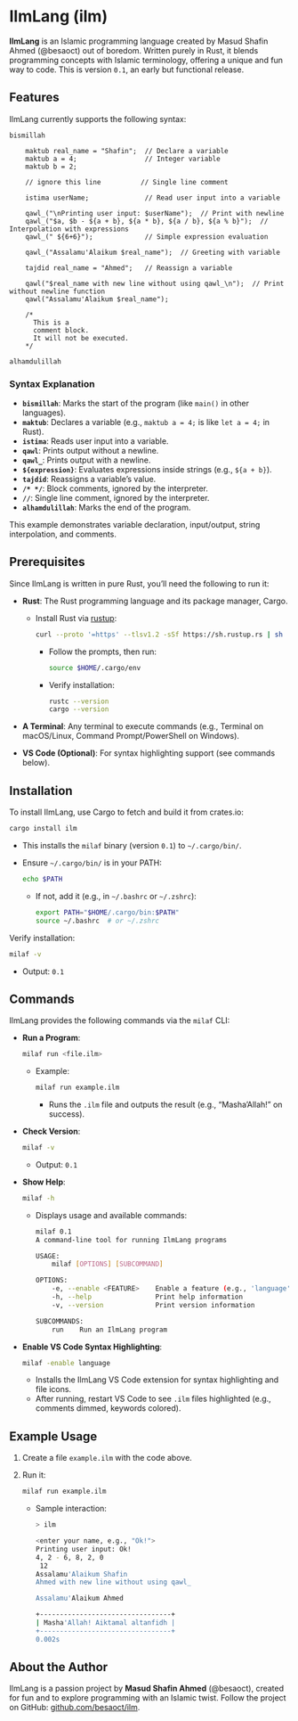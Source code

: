 # IlmLang (ilm)

**IlmLang** is an Islamic programming language created by Masud Shafin Ahmed (@besaoct) out of boredom. Written purely in Rust, it blends programming concepts with Islamic terminology, offering a unique and fun way to code. This is version `0.1`, an early but functional release.

## Features

IlmLang currently supports the following syntax:

```ilm
bismillah

    maktub real_name = "Shafin";  // Declare a variable
    maktub a = 4;                 // Integer variable
    maktub b = 2;

    // ignore this line          // Single line comment

    istima userName;              // Read user input into a variable
    
    qawl_("\nPrinting user input: $userName");  // Print with newline
    qawl_("$a, $b - ${a + b}, ${a * b}, ${a / b}, ${a % b}");  // Interpolation with expressions
    qawl_(" ${6+6}");             // Simple expression evaluation

    qawl_("Assalamu'Alaikum $real_name");  // Greeting with variable

    tajdid real_name = "Ahmed";   // Reassign a variable

    qawl("$real_name with new line without using qawl_\n");  // Print without newline function
    qawl("Assalamu'Alaikum $real_name");

    /*
      This is a
      comment block.
      It will not be executed.
    */

alhamdulillah
```

### Syntax Explanation

- **`bismillah`**: Marks the start of the program (like `main()` in other languages).
- **`maktub`**: Declares a variable (e.g., `maktub a = 4;` is like `let a = 4;` in Rust).
- **`istima`**: Reads user input into a variable.
- **`qawl`**: Prints output without a newline.
- **`qawl_`**: Prints output with a newline.
- **`${expression}`**: Evaluates expressions inside strings (e.g., `${a + b}`).
- **`tajdid`**: Reassigns a variable’s value.
- **`/* */`**: Block comments, ignored by the interpreter.
- **`//`**: Single line comment, ignored by the interpreter.
- **`alhamdulillah`**: Marks the end of the program.

This example demonstrates variable declaration, input/output, string interpolation, and comments.

## Prerequisites

Since IlmLang is written in pure Rust, you’ll need the following to run it:

- **Rust**: The Rust programming language and its package manager, Cargo.
  - Install Rust via [rustup](https://rustup.rs/):
  
    ```bash
    curl --proto '=https' --tlsv1.2 -sSf https://sh.rustup.rs | sh
    ```

    - Follow the prompts, then run:

      ```bash
      source $HOME/.cargo/env
      ```

    - Verify installation:
  
      ```bash
      rustc --version
      cargo --version
      ```

- **A Terminal**: Any terminal to execute commands (e.g., Terminal on macOS/Linux, Command Prompt/PowerShell on Windows).
- **VS Code (Optional)**: For syntax highlighting support (see commands below).

## Installation

To install IlmLang, use Cargo to fetch and build it from crates.io:

```bash
cargo install ilm
```

- This installs the `milaf` binary (version `0.1`) to `~/.cargo/bin/`.
- Ensure `~/.cargo/bin/` is in your PATH:

  ```bash
  echo $PATH
  ```

  - If not, add it (e.g., in `~/.bashrc` or `~/.zshrc`):
  
    ```bash
    export PATH="$HOME/.cargo/bin:$PATH"
    source ~/.bashrc  # or ~/.zshrc
    ```

Verify installation:

```bash
milaf -v
```

- Output: `0.1`

## Commands

IlmLang provides the following commands via the `milaf` CLI:

- **Run a Program**:

  ```bash
  milaf run <file.ilm>
  ```

  - Example:
  
    ```bash
    milaf run example.ilm
    ```

    - Runs the `.ilm` file and outputs the result (e.g., “Masha’Allah!” on success).

- **Check Version**:
  
  ```bash
  milaf -v
  ```

  - Output: `0.1`

- **Show Help**:
  
  ```bash
  milaf -h
  ```

  - Displays usage and available commands:
  
    ```bash
    milaf 0.1
    A command-line tool for running IlmLang programs

    USAGE:
        milaf [OPTIONS] [SUBCOMMAND]

    OPTIONS:
        -e, --enable <FEATURE>    Enable a feature (e.g., 'language' for VS Code support)
        -h, --help                Print help information
        -v, --version             Print version information

    SUBCOMMANDS:
        run    Run an IlmLang program
    ```

- **Enable VS Code Syntax Highlighting**:
  
  ```bash
  milaf -enable language
  ```

  - Installs the IlmLang VS Code extension for syntax highlighting and file icons.
  - After running, restart VS Code to see `.ilm` files highlighted (e.g., comments dimmed, keywords colored).

## Example Usage

1. Create a file `example.ilm` with the code above.
2. Run it:

   ```bash
   milaf run example.ilm
   ```

   - Sample interaction:
  
     ```bash
     > ilm

     <enter your name, e.g., "Ok!">
     Printing user input: Ok!
     4, 2 - 6, 8, 2, 0
      12
     Assalamu'Alaikum Shafin
     Ahmed with new line without using qawl_

     Assalamu'Alaikum Ahmed

     +---------------------------------+
     | Masha'Allah! Aiktamal altanfidh |
     +---------------------------------+
     0.002s
     ```

## About the Author

IlmLang is a passion project by **Masud Shafin Ahmed** (@besaoct), created for fun and to explore programming with an Islamic twist. Follow the project on GitHub: [github.com/besaoct/ilm](https://github.com/besaoct/ilm).
